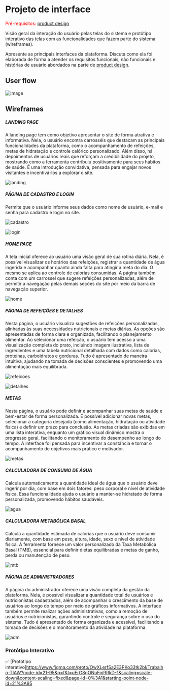 
# Projeto de interface

<span style="color:red">Pré-requisitos: <a href="03-Product-design.md"> product design</a></span>

 Visão geral da interação do usuário pelas telas do sistema e protótipo interativo das telas com as funcionalidades que fazem parte do sistema (wireframes).

 Apresente as principais interfaces da plataforma. Discuta como ela foi elaborada de forma a atender os requisitos funcionais, não funcionais e histórias de usuário abordados na parte de <a href="03-Product-design.md"> product design</a></span>.

 ## User flow

![image](https://github.com/user-attachments/assets/b5257a37-a2d1-435f-9aa5-62ee4f1fb9c2)


## Wireframes

##### LANDING PAGE

A landing page tem como objetivo apresentar o site de forma atrativa e informativa. Nela, o usuário encontra carrosséis que destacam as principais funcionalidades da plataforma, como o acompanhamento de refeições, metas de hidratação e controle calórico personalizado. Além disso, há depoimentos de usuários reais que reforçam a credibilidade do projeto, mostrando como a ferramenta contribuiu positivamente para seus hábitos de saúde. É uma introdução convidativa, pensada para engajar novos visitantes e incentivá-los a explorar o site.

![landing](https://github.com/user-attachments/assets/4d84a4ba-befd-4788-b5c9-5a6de02f42c1)

##### PÁGINA DE CADASTRO E LOGIN

Permite que o usuário informe seus dados como nome de usuário, e-mail e senha para cadastro e login no site.

![cadastro](https://github.com/user-attachments/assets/2f8129a8-a8f4-43bf-b75c-8e4081dcddb3)

![login](https://github.com/user-attachments/assets/d5ce484f-cd1e-4a85-b704-17945605f622)

##### HOME PAGE

A tela inicial oferece ao usuário uma visão geral de sua rotina diária. Nela, é possível visualizar os horários das refeições, registrar a quantidade de água ingerida e acompanhar quanto ainda falta para atingir a meta do dia. O mesmo se aplica ao controle de calorias consumidas. A página também conta com um carrossel que sugere refeições personalizadas, além de permitir a navegação pelas demais seções do site por meio da barra de navegação superior.

![home](https://github.com/user-attachments/assets/c7470048-84d5-43c2-97ac-46ccbea2286d)

##### PÁGINA DE REFEIÇÕES E DETALHES

Nesta página, o usuário visualiza sugestões de refeições personalizadas, alinhadas às suas necessidades nutricionais e metas diárias. As opções são apresentadas de forma clara e organizada, facilitando o planejamento alimentar. Ao selecionar uma refeição, o usuário tem acesso a uma visualização completa do prato, incluindo imagem ilustrativa, lista de ingredientes e uma tabela nutricional detalhada com dados como calorias, proteínas, carboidratos e gorduras. Tudo é apresentado de maneira intuitiva, ajudando na tomada de decisões conscientes e promovendo uma alimentação mais equilibrada.

![refeicoes](https://github.com/user-attachments/assets/d0f91333-b340-4d6d-b58a-d823fa31bcb2)

![detalhes](https://github.com/user-attachments/assets/dd87b973-f857-47d4-bf26-18dd805cec54)

##### METAS

Nesta página, o usuário pode definir e acompanhar suas metas de saúde e bem-estar de forma personalizada. É possível adicionar novas metas, selecionar a categoria desejada (como alimentação, hidratação ou atividade física) e definir um prazo para conclusão. As metas criadas são exibidas em uma lista interativa, enquanto um gráfico visual dinâmico mostra o progresso geral, facilitando o monitoramento do desempenho ao longo do tempo. A interface foi pensada para incentivar a constância e tornar o acompanhamento de objetivos mais prático e motivador.

![metas](https://github.com/user-attachments/assets/87b50ec6-afbb-481c-a666-3e0b71228e0f)

##### CALCULADORA DE CONSUMO DE ÁGUA

Calcula automaticamente a quantidade ideal de água que o usuário deve ingerir por dia, com base em dois fatores: peso corporal e nível de atividade física. Essa funcionalidade ajuda o usuário a manter-se hidratado de forma personalizada, promovendo hábitos saudáveis.

![agua](https://github.com/user-attachments/assets/f08bb26c-bbf7-40f6-9086-4cce8beeed28)

##### CALCULADORA METABÓLICA BASAL

Calcula a quantidade estimada de calorias que o usuário deve consumir diariamente, com base em peso, altura, idade, sexo e nível de atividade física. A ferramenta fornece um valor personalizado da Taxa Metabólica Basal (TMB), essencial para definir dietas equilibradas e metas de ganho, perda ou manutenção de peso.

![mtb](https://github.com/user-attachments/assets/008172ae-04a1-4956-a5d1-3ceab0e824c6)

##### PÁGINA DE ADMINISTRADORES

A página do administrador oferece uma visão completa da gestão da plataforma. Nela, é possível visualizar a quantidade total de usuários e nutricionistas cadastrados, além de acompanhar o crescimento da base de usuários ao longo do tempo por meio de gráficos informativos. A interface também permite realizar ações administrativas, como a remoção de usuários e nutricionistas, garantindo controle e segurança sobre o uso do sistema. Tudo é apresentado de forma organizada e acessível, facilitando a tomada de decisões e o monitoramento da atividade na plataforma.

![adm](https://github.com/user-attachments/assets/d8cfac95-436a-46a9-8918-6a14a332cb14)

### Protótipo Interativo

✅ [Protótipo interativo]https://www.figma.com/proto/OwXLerfSa2E3PKo33tk2bl/Trabalho-TIAW?node-id=21-95&p=f&t=uErG8qONuFnjRRkD-1&scaling=scale-down&content-scaling=fixed&page-id=0%3A1&starting-point-node-id=21%3A95
